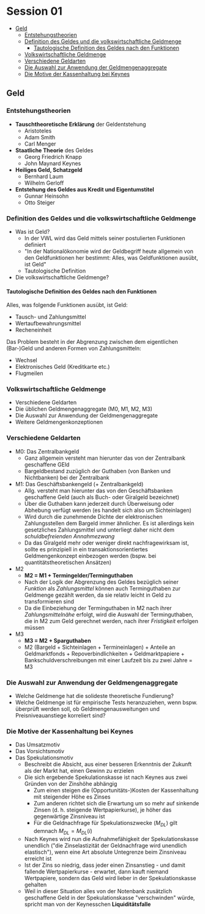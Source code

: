 # Session 01

<!-- @import "[TOC]" {cmd="toc" depthFrom=2 depthTo=6 orderedList=false} -->
<!-- code_chunk_output -->

* [Geld](#geld)
	* [Entstehungstheorien](#entstehungstheorien)
	* [Definition des Geldes und die volkswirtschaftliche Geldmenge](#definition-des-geldes-und-die-volkswirtschaftliche-geldmenge)
		* [Tautologische Definition des Geldes nach den Funktionen](#tautologische-definition-des-geldes-nach-den-funktionen)
	* [Volkswirtschaftliche Geldmenge](#volkswirtschaftliche-geldmenge)
	* [Verschiedene Geldarten](#verschiedene-geldarten)
	* [Die Auswahl zur Anwendung der Geldmengenaggregate](#die-auswahl-zur-anwendung-der-geldmengenaggregate)
	* [Die Motive der Kassenhaltung bei Keynes](#die-motive-der-kassenhaltung-bei-keynes)

<!-- /code_chunk_output -->

## Geld
### Entstehungstheorien
* **Tauschtheoretische Erklärung** der Geldentstehung
  * Aristoteles
  * Adam Smith
  * Carl Menger
* **Staatliche Theorie** des Geldes
  * Georg Friedrich Knapp
  * John Maynard Keynes
* **Heiliges Geld, Schatzgeld**
  * Bernhard Laum
  * Wilhelm Gerloff
* **Entstehung des Geldes aus Kredit und Eigentumstitel**
  * Gunnar Heinsohn
  * Otto Steiger

### Definition des Geldes und die volkswirtschaftliche Geldmenge
* Was ist Geld?
  * In der VWL wird das Geld mittels seiner postulierten Funktionen definiert
  * "In der Nationalökonomie wird der Geldbegriff heute allgemein von den Geldfunktionen her bestimmt: Alles, was Geldfunktionen ausübt, ist Geld"
  * Tautologische Definition
* Die volkswirtschaftliche Geldmenge?

#### Tautologische Definition des Geldes nach den Funktionen
Alles, was folgende Funktionen ausübt, ist Geld:
* Tausch- und Zahlungsmittel
* Wertaufbewahrungsmittel
* Recheneinheit

Das Problem besteht in der Abgrenzung zwischen dem eigentlichen (Bar-)Geld und anderen Formen von Zahlungsmitteln:
* Wechsel
* Elektronisches Geld (Kreditkarte etc.)
* Flugmeilen

### Volkswirtschaftliche Geldmenge
* Verschiedene Geldarten
* Die üblichen Geldmengenaggregate (M0, M1, M2, M3)
* Die Auswahl zur Anwendung der Geldmengenaggregate
* Weitere Geldmengenkonzeptionen

### Verschiedene Geldarten
* M0: Das Zentralbankgeld
  * Ganz allgemein versteht man hierunter das von der Zentralbank geschaffene GEld
  * Bargeldbestand zuzüglich der Guthaben (von Banken und Nichtbanken) bei der Zentralbank
* M1: Das Geschäftsbankengeld (+ Zentralbankgeld)
  * Allg. versteht man hierunter das von den Geschäftsbanken geschaffene Geld (auch als Buch- oder Giralgeld bezeichnet)
  * Über die Guthaben kann jederzeit durch Überweisung oder Abhebung verfügt werden (es handelt sich also um Sichteinlagen)
  * Wird durch die zunehmende Dichte der elektronischen Zahlungsstellen dem Bargeld immer ähnlicher. Es ist allerdings kein gesetzliches Zahlungsmittel und unterliegt daher nicht dem *schuldbefreienden Annahmezwang*
  * Da das Giralgeld mehr oder weniger direkt nachfragewirksam ist, sollte es prinzipiell in ein transaktionsorientiertes Geldmengenkonzept einbezogen werden (bspw. bei quantitätstheoretischen Ansätzen)
* M2
  * **M2 = M1 + Termingelder/Terminguthaben**
  * Nach der Logik der Abgrenzung des Geldes bezüglich seiner *Funktion* als *Zahlungsmittel* können auch Terminguthaben zur Geldmenge gezählt werden, da sie relativ leicht in Geld zu transformieren sind
  * Da die Einbeziehung der Terminguthaben in M2 nach ihrer *Zahlungsmittelnähe* erfolgt, wird die Auswahl der Terminguthaben, die in M2 zum Geld gerechnet werden, nach ihrer *Fristigkeit* erfolgen müssen
* M3
  * **M3 = M2 + Sparguthaben**
  * M2 (Bargeld + Sichteinlagen + Termineinlagen)
  \+ Anteile an Geldmarktfonds
  \+ Repoverbindlichkeiten
  \+ Geldmarktpapiere
  \+ Bankschuldverschreibungen mit einer Laufzeit bis zu zwei Jahre
  = M3

### Die Auswahl zur Anwendung der Geldmengenaggregate
* Welche Geldmenge hat die solideste theoretische Fundierung?
* Welche Geldmenge ist für empirische Tests heranzuziehen, wenn bspw. überprüft werden soll, ob Geldmengenausweitungen und Preisniveauanstiege korreliert sind?

### Die Motive der Kassenhaltung bei Keynes
* Das Umsatzmotiv
* Das Vorsichtsmotiv
* Das Spekulationsmotiv
  * Beschreibt die Absicht, aus einer besseren Erkenntnis der Zukunft als der Markt hat, einen Gewinn zu erzielen
  * Die sich ergebende Spekulationskasse ist nach Keynes aus zwei Gründen von der Zinshöhe abhängig
    * Zum einen steigen die (Opportunitäts-)Kosten der Kassenhaltung mit steigender Höhe es Zinses
    * Zum anderen richtet sich die Erwartung um so mehr auf sinkende Zinsen (d. h. steigende Wertpapierkurse), je höher das gegenwärtige Zinsniveau ist
    * Für die Geldnachfrage für Spekulationszwecke ($M_{DL}$) gilt demnach
    $M_{DL} = M_{DL}(i)$
  * Nach Keynes wird nun die Aufnahmefähigkeit der Spekulationskasse unendlich ("die Zinselastizität der Geldnachfrage wird unendlich elastisch"), wenn eine Art absolute Untegrenze beim Zinsniveau erreicht ist
  * Ist der Zins so niedrig, dass jeder einen Zinsanstieg - und damit fallende Wertpapierkurse - erwartet, dann kauft niemand Wertpapiere, sondern das Geld wird lieber in der Spekulationskasse gehalten
  * Weil in dieser Situation alles von der Notenbank zusätzlich geschaffene Geld in der Spekulationskasse "verschwinden" würde, spricht man von der Keynesschen **Liquiditätsfalle**